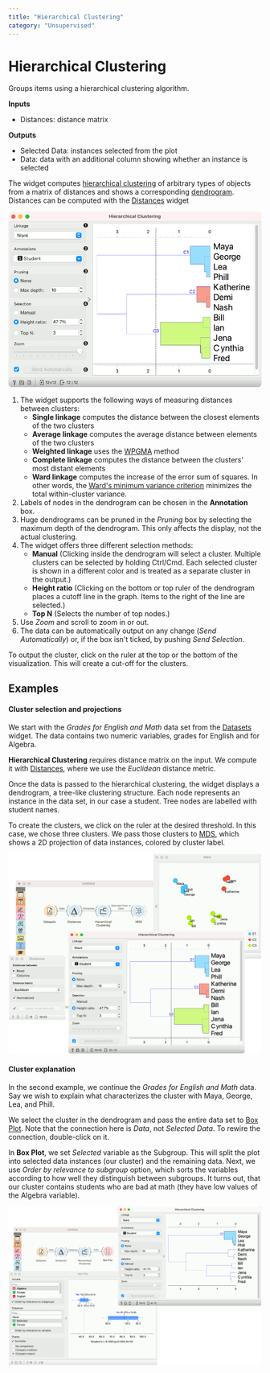 ```yaml
---
title: "Hierarchical Clustering"
category: "Unsupervised"
---
```

Hierarchical Clustering
=======================

Groups items using a hierarchical clustering algorithm.

**Inputs**

- Distances: distance matrix

**Outputs**

- Selected Data: instances selected from the plot
- Data: data with an additional column showing whether an instance is selected

The widget computes [hierarchical clustering](https://en.wikipedia.org/wiki/Hierarchical_clustering) of arbitrary types of objects from a matrix of distances and shows a corresponding [dendrogram](https://en.wikipedia.org/wiki/Dendrogram). Distances can be computed with the [Distances](/widget-catalog/unsupervised/../unsupervised/distances) widget

![](/widget-catalog/unsupervised/images/Hierarchical-Clustering.png)

1. The widget supports the following ways of measuring distances between clusters:
   - **Single linkage** computes the distance between the closest elements of the two clusters
   - **Average linkage** computes the average distance between elements of the two clusters
   - **Weighted linkage** uses the [WPGMA](http://research.amnh.org/~siddall/methods/day1.html) method
   - **Complete linkage** computes the distance between the clusters' most distant elements
   - **Ward linkage** computes the increase of the error sum of squares. In other words, the [Ward's minimum variance criterion](https://en.wikipedia.org/wiki/Ward%27s_method) minimizes the total within-cluster variance.
2. Labels of nodes in the dendrogram can be chosen in the **Annotation** box.
3. Huge dendrograms can be pruned in the *Pruning* box by selecting the maximum depth of the dendrogram. This only affects the display, not the actual clustering.
4. The widget offers three different selection methods:
   - **Manual** (Clicking inside the dendrogram will select a cluster. Multiple clusters can be selected by holding Ctrl/Cmd. Each selected cluster is shown in a different color and is treated as a separate cluster in the output.)
   - **Height ratio** (Clicking on the bottom or top ruler of the dendrogram places a cutoff line in the graph. Items to the right of the line are selected.)
   - **Top N** (Selects the number of top nodes.)
5. Use *Zoom* and scroll to zoom in or out.
6. The data can be automatically output on any change (*Send Automatically*) or, if the box isn't ticked, by pushing *Send Selection*.

To output the cluster, click on the ruler at the top or the bottom of the visualization. This will create a cut-off for the clusters.

Examples
--------

#### Cluster selection and projections

We start with the *Grades for English and Math* data set from the [Datasets](/widget-catalog/unsupervised/../data/datasets) widget. The data contains two numeric variables, grades for English and for Algebra.

**Hierarchical Clustering** requires distance matrix on the input. We compute it with [Distances](/widget-catalog/unsupervised/../unsupervised/distances), where we use the *Euclidean* distance metric.

Once the data is passed to the hierarchical clustering, the widget displays a dendrogram, a tree-like clustering structure. Each node represents an instance in the data set, in our case a student. Tree nodes are labelled with student names.

To create the clusters, we click on the ruler at the desired threshold. In this case, we chose three clusters. We pass those clusters to [MDS](/widget-catalog/unsupervised/../unsupervised/mds), which shows a 2D projection of data instances, colored by cluster label.

![](/widget-catalog/unsupervised/images/Hierarchical-Example1.png)

#### Cluster explanation

In the second example, we continue the *Grades for English and Math* data. Say we wish to explain what characterizes the cluster with Maya, George, Lea, and Phill.

We select the cluster in the dendrogram and pass the entire data set to [Box Plot](/widget-catalog/unsupervised/../visualize/boxplot). Note that the connection here is *Data*, not *Selected Data*. To rewire the connection, double-click on it.

In **Box Plot**, we set *Selected* variable as the Subgroup. This will split the plot into selected data instances (our cluster) and the remaining data. Next, we use *Order by relevance to subgroup* option, which sorts the variables according to how well they distinguish between subgroups. It turns out, that our cluster contains students who are bad at math (they have low values of the Algebra variable).

![](/widget-catalog/unsupervised/images/Hierarchical-Example2.png)
